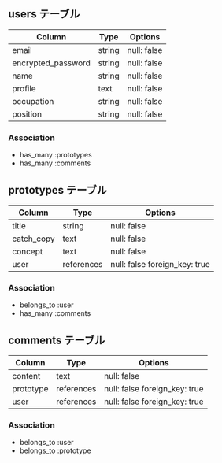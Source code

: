 ## users テーブル

| Column             | Type   | Options     |
| ------------------ | ------ | ----------- |
| email              | string | null: false |
| encrypted_password | string | null: false |
| name               | string | null: false |
| profile            | text   | null: false |
| occupation         | string | null: false |
| position           | string | null: false |

### Association

- has_many :prototypes
- has_many :comments

## prototypes テーブル

| Column             | Type       | Options                      |
| ------------------ | ---------- | ---------------------------- |
| title              | string     | null: false                  |
| catch_copy         | text       | null: false                  |
| concept            | text       | null: false                  |
| user               | references | null: false foreign_key: true|

### Association

- belongs_to :user
- has_many   :comments

## comments テーブル

| Column             | Type       | Options                       |
| ------------------ | ---------- | ----------------------------- |
| content            | text       | null: false                   |
| prototype          | references | null: false foreign_key: true |
| user               | references | null: false foreign_key: true |

### Association

- belongs_to :user
- belongs_to :prototype
